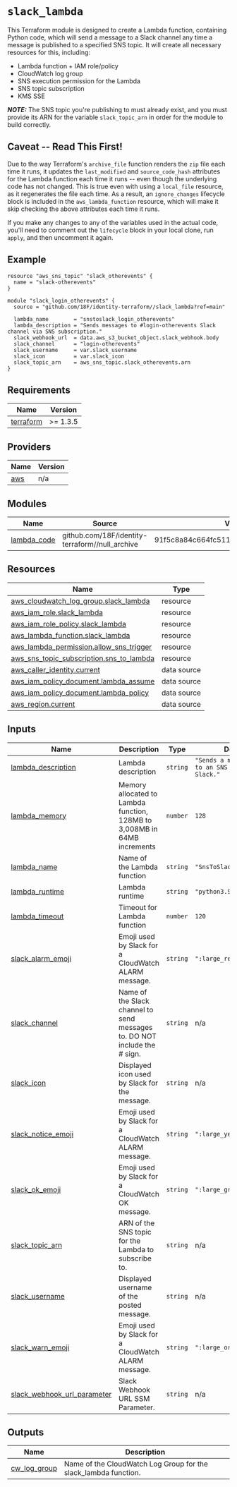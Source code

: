 # `slack_lambda`

This Terraform module is designed to create a Lambda function, containing Python code, which will send a message to a Slack channel any time a message is published to a specified SNS topic. It will create all necessary resources for this, including:

- Lambda function + IAM role/policy
- CloudWatch log group
- SNS execution permission for the Lambda
- SNS topic subscription
- KMS SSE

***NOTE:*** The SNS topic you're publishing to must already exist, and you must provide its ARN for the variable `slack_topic_arn` in order for the module to build correctly.

## Caveat -- Read This First!

Due to the way Terraform's `archive_file` function renders the `zip` file each time it runs, it updates the `last_modified` and `source_code_hash` attributes for the Lambda function each time it runs -- even though the underlying code has not changed. This is true even with using a `local_file` resource, as it regenerates the file each time. As a result, an `ignore_changes` lifecycle block is included in the `aws_lambda_function` resource, which will make it skip checking the above attributes each time it runs.

If you make any changes to any of the variables used in the actual code, you'll need to comment out the `lifecycle` block in your local clone, run `apply`, and then uncomment it again.

## Example

```hcl
resource "aws_sns_topic" "slack_otherevents" {
  name = "slack-otherevents"
}

module "slack_login_otherevents" {
  source = "github.com/18F/identity-terraform//slack_lambda?ref=main"

  lambda_name        = "snstoslack_login_otherevents"
  lambda_description = "Sends messages to #login-otherevents Slack channel via SNS subscription."
  slack_webhook_url  = data.aws_s3_bucket_object.slack_webhook.body
  slack_channel      = "login-otherevents"
  slack_username     = var.slack_username
  slack_icon         = var.slack_icon
  slack_topic_arn    = aws_sns_topic.slack_otherevents.arn
}

```


<!-- BEGIN_TF_DOCS -->
## Requirements

| Name | Version |
|------|---------|
| <a name="requirement_terraform"></a> [terraform](#requirement\_terraform) | >= 1.3.5 |

## Providers

| Name | Version |
|------|---------|
| <a name="provider_aws"></a> [aws](#provider\_aws) | n/a |

## Modules

| Name | Source | Version |
|------|--------|---------|
| <a name="module_lambda_code"></a> [lambda\_code](#module\_lambda\_code) | github.com/18F/identity-terraform//null_archive | 91f5c8a84c664fc5116ef970a5896c2edadff2b1 |

## Resources

| Name | Type |
|------|------|
| [aws_cloudwatch_log_group.slack_lambda](https://registry.terraform.io/providers/hashicorp/aws/latest/docs/resources/cloudwatch_log_group) | resource |
| [aws_iam_role.slack_lambda](https://registry.terraform.io/providers/hashicorp/aws/latest/docs/resources/iam_role) | resource |
| [aws_iam_role_policy.slack_lambda](https://registry.terraform.io/providers/hashicorp/aws/latest/docs/resources/iam_role_policy) | resource |
| [aws_lambda_function.slack_lambda](https://registry.terraform.io/providers/hashicorp/aws/latest/docs/resources/lambda_function) | resource |
| [aws_lambda_permission.allow_sns_trigger](https://registry.terraform.io/providers/hashicorp/aws/latest/docs/resources/lambda_permission) | resource |
| [aws_sns_topic_subscription.sns_to_lambda](https://registry.terraform.io/providers/hashicorp/aws/latest/docs/resources/sns_topic_subscription) | resource |
| [aws_caller_identity.current](https://registry.terraform.io/providers/hashicorp/aws/latest/docs/data-sources/caller_identity) | data source |
| [aws_iam_policy_document.lambda_assume](https://registry.terraform.io/providers/hashicorp/aws/latest/docs/data-sources/iam_policy_document) | data source |
| [aws_iam_policy_document.lambda_policy](https://registry.terraform.io/providers/hashicorp/aws/latest/docs/data-sources/iam_policy_document) | data source |
| [aws_region.current](https://registry.terraform.io/providers/hashicorp/aws/latest/docs/data-sources/region) | data source |

## Inputs

| Name | Description | Type | Default | Required |
|------|-------------|------|---------|:--------:|
| <a name="input_lambda_description"></a> [lambda\_description](#input\_lambda\_description) | Lambda description | `string` | `"Sends a message sent to an SNS topic to Slack."` | no |
| <a name="input_lambda_memory"></a> [lambda\_memory](#input\_lambda\_memory) | Memory allocated to Lambda function, 128MB to 3,008MB in 64MB increments | `number` | `128` | no |
| <a name="input_lambda_name"></a> [lambda\_name](#input\_lambda\_name) | Name of the Lambda function | `string` | `"SnsToSlack"` | no |
| <a name="input_lambda_runtime"></a> [lambda\_runtime](#input\_lambda\_runtime) | Lambda runtime | `string` | `"python3.9"` | no |
| <a name="input_lambda_timeout"></a> [lambda\_timeout](#input\_lambda\_timeout) | Timeout for Lambda function | `number` | `120` | no |
| <a name="input_slack_alarm_emoji"></a> [slack\_alarm\_emoji](#input\_slack\_alarm\_emoji) | Emoji used by Slack for a CloudWatch ALARM message. | `string` | `":large_red_square:"` | no |
| <a name="input_slack_channel"></a> [slack\_channel](#input\_slack\_channel) | Name of the Slack channel to send messages to. DO NOT include the # sign. | `string` | n/a | yes |
| <a name="input_slack_icon"></a> [slack\_icon](#input\_slack\_icon) | Displayed icon used by Slack for the message. | `string` | n/a | yes |
| <a name="input_slack_notice_emoji"></a> [slack\_notice\_emoji](#input\_slack\_notice\_emoji) | Emoji used by Slack for a CloudWatch ALARM message. | `string` | `":large_yellow_square:"` | no |
| <a name="input_slack_ok_emoji"></a> [slack\_ok\_emoji](#input\_slack\_ok\_emoji) | Emoji used by Slack for a CloudWatch OK message. | `string` | `":large_green_square:"` | no |
| <a name="input_slack_topic_arn"></a> [slack\_topic\_arn](#input\_slack\_topic\_arn) | ARN of the SNS topic for the Lambda to subscribe to. | `string` | n/a | yes |
| <a name="input_slack_username"></a> [slack\_username](#input\_slack\_username) | Displayed username of the posted message. | `string` | n/a | yes |
| <a name="input_slack_warn_emoji"></a> [slack\_warn\_emoji](#input\_slack\_warn\_emoji) | Emoji used by Slack for a CloudWatch ALARM message. | `string` | `":large_orange_square:"` | no |
| <a name="input_slack_webhook_url_parameter"></a> [slack\_webhook\_url\_parameter](#input\_slack\_webhook\_url\_parameter) | Slack Webhook URL SSM Parameter. | `string` | n/a | yes |

## Outputs

| Name | Description |
|------|-------------|
| <a name="output_cw_log_group"></a> [cw\_log\_group](#output\_cw\_log\_group) | Name of the CloudWatch Log Group for the slack\_lambda function. |
<!-- END_TF_DOCS -->
